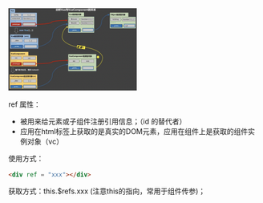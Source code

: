 <img src="PictureLibrary/image-20220309132559507.png" alt="image-20220309132559507" style="zoom: 25%;" />

ref 属性：

- 被用来给元素或子组件注册引用信息；（id 的替代者）
- 应用在html标签上获取的是真实的DOM元素，应用在组件上是获取的组件实例对象（vc）

使用方式：

```html
<div ref = "xxx"></div>
```

获取方式：this.$refs.xxx (注意this的指向，常用于组件传参)；

